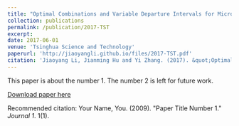 ```yaml
---
title: "Optimal Combinations and Variable Departure Intervals for Micro Bus System"
collection: publications
permalink: /publication/2017-TST
excerpt: 
date: 2017-06-01
venue: 'Tsinghua Science and Technology'
paperurl: 'http://jiaoyangli.github.io/files/2017-TST.pdf'
citation: 'Jiaoyang Li, Jianming Hu and Yi Zhang. (2017). &quot;Optimal Combinations and Variable Departure Intervals for Micro Bus System.&quot; <i>Tsinghua Science and Technology</i>. 22(3).'
---
```

This paper is about the number 1. The number 2 is left for future work.

[Download paper here](http://academicpages.github.io/files/paper1.pdf)

Recommended citation: Your Name, You. (2009). "Paper Title Number 1." <i>Journal 1</i>. 1(1).
